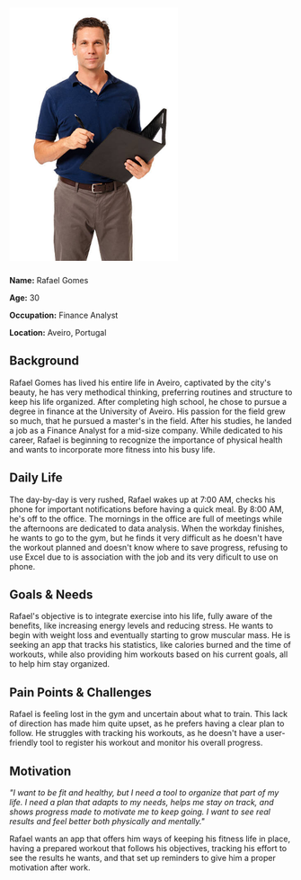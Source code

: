 # <img src="Rafael.jpg" alt="Rafael Gomes" width="300"/> 
**Name:** Rafael Gomes

**Age:**  30

**Occupation:** Finance Analyst

**Location:** Aveiro, Portugal

## Background  

Rafael Gomes has lived his entire life in Aveiro, captivated by the city's beauty, he has very methodical thinking, preferring routines and structure to keep his life organized. After completing high school, he chose to pursue a degree in finance at the University of Aveiro. His passion for the field grew so much, that he pursued a master's in the field. After his studies, he landed a job as a Finance Analyst for a mid-size company. While dedicated to his career, Rafael is beginning to recognize the importance of physical health and wants to incorporate more fitness into his busy life.

## Daily Life  

The day-by-day is very rushed, Rafael wakes up at 7:00 AM, checks his phone for important notifications before having a quick meal. By 8:00 AM, he's off to the office. The mornings in the office are full of meetings while the afternoons are dedicated to data analysis. When the workday finishes, he wants to go to the gym, but he finds it very difficult as he doesn't have the workout planned and doesn't know where to save progress, refusing to use Excel due to is association with the job and its very dificult to use on phone.

## Goals & Needs  

Rafael's objective is to integrate exercise into his life, fully aware of the benefits, like increasing energy levels and reducing stress. He wants to begin with weight loss and eventually starting to grow muscular mass. He is seeking an app that tracks his statistics, like calories burned and the time of workouts, while also providing him workouts based on his current goals, all to help him stay organized.

## Pain Points & Challenges  

Rafael is feeling lost in the gym and uncertain about what to train. This lack of direction has made him quite upset, as he prefers having a clear plan to follow. He struggles with tracking his workouts, as he doesn't have a user-friendly tool to register his workout and monitor his overall progress.

## Motivation    
*"I want to be fit and healthy, but I need a tool to organize that part of my life. I need a plan that adapts to my needs, helps me stay on track, and shows progress made to motivate me to keep going. I want to see real results and feel better both physically and mentally."*

Rafael wants an app that offers him ways of keeping his fitness life in place, having a prepared workout that follows his objectives, tracking his effort to see the results he wants, and that set up reminders to give him a proper motivation after work.

